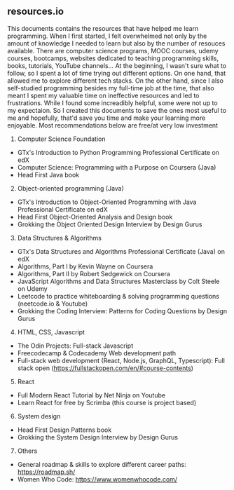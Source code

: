 ## resources.io

This documents contains the resources that have helped me learn programming. When I first started, I felt overwhelmed not only by the amount of knowledge I needed to learn but also by the number of resouces available. There are computer science programs, MOOC courses, udemy courses, bootcamps, websites dedicated to teaching programming skills, books, tutorials, YouTube channels... At the beginning, I wasn't sure what to follow, so I spent a lot of time trying out different options. On one hand, that allowed me to explore different tech stacks. On the other hand, since I also self-studied programming besides my full-time job at the time, that also meant I spent my valuable time on ineffective resources and led to frustrations. While I found some increadibly helpful, some were not up to my expectaion. So I created this documents to save the ones most useful to me and hopefully, that'd save you time and make your learning more enjoyable. Most recommendations below are free/at very low investment 

1. Computer Science Foundation 
- GTx's Introduction to Python Programming Professional Certificate on edX 
- Computer Science: Programming with a Purpose on Coursera (Java)
- Head First Java book

2. Object-oriented programming (Java)
- GTx's Introduction to Object-Oriented Programming with Java Professional Certificate on edX
- Head First Object-Oriented Analysis and Design book
- Grokking the Object Oriented Design Interview by Design Gurus

3. Data Structures & Algorithms 
- GTx's Data Structures and Algorithms Professional Certificate (Java) on edX
- Algorithms, Part I by Kevin Wayne on Coursera 
- Algorithms, Part II by Robert Sedgewick on Coursera
- JavaScript Algorithms and Data Structures Masterclass by Colt Steele on Udemy 
- Leetcode to practice whiteboarding & solving programming questions (neetcode.io & Youtube)
- Grokking the Coding Interview: Patterns for Coding Questions by Design Gurus

4. HTML, CSS, Javascript
- The Odin Projects: Full-stack Javascript
- Freecodecamp & Codecademy Web development path
- Full-stack web development (React, Node.js, GraphQL, Typescript): Full stack open (https://fullstackopen.com/en/#course-contents)

5. React
- Full Modern React Tutorial by Net Ninja on Youtube  
- Learn React for free by Scrimba (this course is project based)

6. System design
- Head First Design Patterns book
- Grokking the System Design Interview by Design Gurus

7. Others 
- General roadmap & skills to explore different career paths: https://roadmap.sh/
- Women Who Code: https://www.womenwhocode.com/
